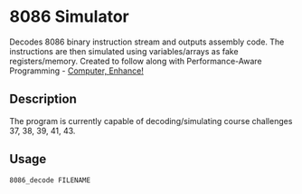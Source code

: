 # 8086 Simulator

Decodes 8086 binary instruction stream and outputs assembly code. The instructions are then simulated using variables/arrays as fake registers/memory.
Created to follow along with Performance-Aware Programming - [Computer, Enhance!](https://www.computerenhance.com/)


## Description

The program is currently capable of decoding/simulating course challenges 37, 38, 39, 41, 43.


## Usage

`8086_decode FILENAME`

